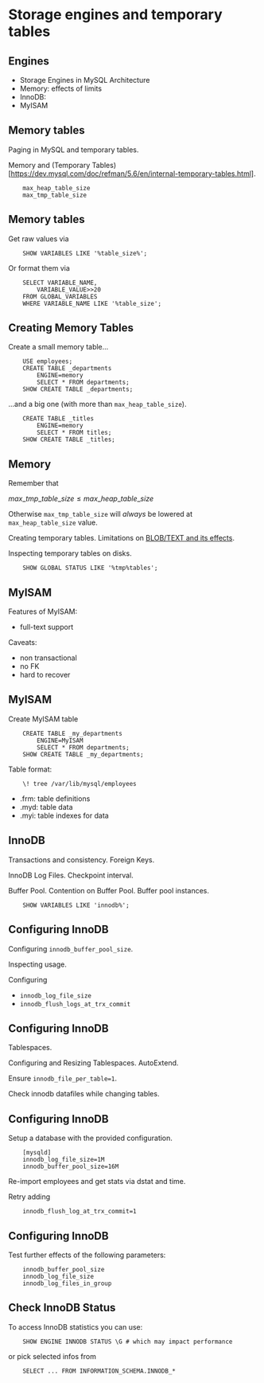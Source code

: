 # Storage engines and temporary tables
## Engines

  - Storage Engines in MySQL Architecture
  - Memory: effects of limits
  - InnoDB: 
  - MyISAM
  

## Memory tables
Paging in MySQL and temporary tables.

Memory and (Temporary Tables)[https://dev.mysql.com/doc/refman/5.6/en/internal-temporary-tables.html].

        max_heap_table_size
        max_tmp_table_size


## Memory tables
Get raw values via

        SHOW VARIABLES LIKE '%table_size%';

Or format them via

        SELECT VARIABLE_NAME, 
            VARIABLE_VALUE>>20 
        FROM GLOBAL_VARIABLES 
        WHERE VARIABLE_NAME LIKE '%table_size';


## Creating Memory Tables
Create a small memory table...

        USE employees;
        CREATE TABLE _departments 
            ENGINE=memory
            SELECT * FROM departments;
        SHOW CREATE TABLE _departments;

...and a big one (with more than `max_heap_table_size`).

        CREATE TABLE _titles 
            ENGINE=memory
            SELECT * FROM titles;
        SHOW CREATE TABLE _titles;


## Memory
Remember that


$max\_tmp\_table\_size \leq max\_heap\_table\_size$ 


Otherwise `max_tmp_table_size` will *always* be
lowered at `max_heap_table_size` value.

Creating temporary tables. 
Limitations on [BLOB/TEXT and its effects](https://dev.mysql.com/doc/refman/5.6/en/internal-temporary-tables.html).

Inspecting temporary tables on disks.

        SHOW GLOBAL STATUS LIKE '%tmp%tables';


## MyISAM
Features of MyISAM:

  - full-text support
  
Caveats:

  - non transactional
  - no FK
  - hard to recover


## MyISAM
Create MyISAM table

        CREATE TABLE _my_departments
            ENGINE=MyISAM
            SELECT * FROM departments;
        SHOW CREATE TABLE _my_departments;

Table format:

        \! tree /var/lib/mysql/employees
        
  - .frm: table definitions
  - .myd: table data
  - .myi: table indexes for data
  
  

## InnoDB
Transactions and consistency. Foreign Keys.

InnoDB Log Files. Checkpoint interval.

Buffer Pool. Contention on Buffer Pool. Buffer pool instances.

        SHOW VARIABLES LIKE 'innodb%';
        
## Configuring InnoDB
Configuring `innodb_buffer_pool_size`.

Inspecting usage.

Configuring
 
 - `innodb_log_file_size`
 - `innodb_flush_logs_at_trx_commit`
 

## Configuring InnoDB
Tablespaces. 

Configuring and Resizing Tablespaces. AutoExtend.

Ensure ```innodb_file_per_table=1```.

Check innodb datafiles while changing tables.


## Configuring InnoDB
Setup a database with the provided configuration.

        [mysqld]
        innodb_log_file_size=1M
        innodb_buffer_pool_size=16M
        
Re-import employees and get stats via dstat and time.

Retry adding
 
        innodb_flush_log_at_trx_commit=1

## Configuring InnoDB
Test further effects of the following parameters:

        innodb_buffer_pool_size
        innodb_log_file_size
        innodb_log_files_in_group
        

## Check InnoDB Status
To access InnoDB statistics you can use:

        SHOW ENGINE INNODB STATUS \G # which may impact performance

or pick selected infos from

        SELECT ... FROM INFORMATION_SCHEMA.INNODB_*


